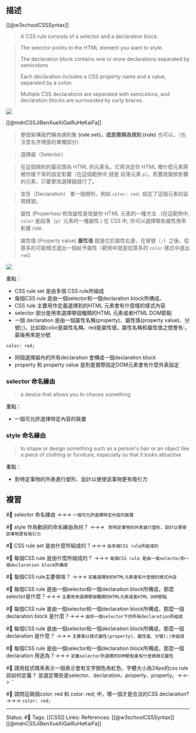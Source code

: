 


## 描述

[[@w3schoolCSSSyntax]]
> A CSS rule consists of a selector and a declaration block.


> The selector points to the HTML element you want to style.
>
> The declaration block contains one or more declarations separated by semicolons.
> 
> Each declaration includes a CSS property name and a value, separated by a colon.
> 
> Multiple CSS declarations are separated with semicolons, and declaration blocks are surrounded by curly braces.

![](https://www.w3schools.com/css/img_selector.gif)



[[@mdnCSSJiBenXueXiGaiRuHeKaiFa]]
> 整個架構我們稱為規則集 **(rule set)，或是簡稱為規則 (rule)** 也可以。（也注意名字裡面的單獨部分）

> 選擇器（Selector）

> 在這個規則的最前頭為 HTML 的元素名。它將決定你 HTML 裡什麼元素將被你接下來的設定影響（在這個範例中,就是 段落元素 `p`）。若要改變欲影響的元素，只要更改選擇器就行了。

> 宣告（Declaration）
> 單一個規則，例如 `color: red;` 指定了這個元素的呈現樣貌。

> 屬性 (Properties)
> 修改屬性是改變你 HTML 元素的一種方法 . (在這範例中, `color` 是段落（`p`）元素的一種屬性.) 在 CSS 中, 你可以選擇哪些屬性用來影響 rule.

> 屬性值 (Property value)
> **屬性值** 就是位於屬性右邊，在冒號（`:`）之後，從眾多的可能樣式選出一個給予屬性（範例中就是從眾多的 `color` 樣式中選出 `red`）

![](https://developer.mozilla.org/en-US/docs/Learn/Getting_started_with_the_web/CSS_basics/css-declaration-small.png)


重點：
- CSS rule set 是由多個 CSS rule所組成
- 每個CSS rule 是由一個selector和一個declaration block所構成。
- CSS rule 主要用作定義選擇到的HTML 元素會有什麼樣的樣式內容
- selector 部分是用來選擇哪個種類的HTML 元素或者HTML DOM節點
- 一個 declaration 是由一個屬性名稱(property)、屬性值(property value)、分號(;)，比如說color是屬性名稱、red是屬性值，屬性名稱和屬性值之間會有:，最後再來是分號
```
color: red;
```
- 同個選擇器內的所有declaration 會構成一個declaration block
- property 和 property value 是則是實際指定DOM元素會有什麼外表設定


### selector 命名緣由
> a device that allows you to choose something

重點：
- 一個可允許選擇特定內容的裝置

###  style 命名緣由
> to shape or design something such as a person's hair or an object like a piece of clothing or furniture, especially so that it looks attractive

重點：
- 對特定事物的外表進行塑形、設計以便使該事物更有吸引力
## 複習

#🧠 selector 命名緣由 ->->-> `一個可允許選擇特定內容的裝置`
<!--SR:!2022-09-03,3,250-->

#🧠   style 作為動詞的命名緣由為何？ ->->-> ` 對特定事物的外表進行塑形、設計以便使該事物更有吸引力`
<!--SR:!2022-09-02,2,248-->

#🧠 CSS rule set 是由什麼所組成的？->->-> `由多個CSS rule所組成的`
<!--SR:!2022-09-03,3,250-->

#🧠 每個CSS rule 是由什麼所組成的？ ->->-> `每個CSS rule 是由一個selector和一個declaration block所構成`
<!--SR:!2022-09-03,3,250-->

#🧠 每個CSS rule主要做啥？ ->->-> `定義選擇到的HTML元素會有什麼樣的樣式內容`
<!--SR:!2022-09-02,2,248-->

#🧠  每個CSS rule 是由一個selector和一個declaration block所構成，那麼selector是什麼？->->-> `主要用來選擇哪個種類的HTML元素或者HTML DOM節點`
<!--SR:!2022-09-03,3,250-->

#🧠  每個CSS rule 是由一個selector和一個declaration block所構成，那麼一個declaration block 是什麼？->->-> `由同一個selector下的所有declaration所組成`
<!--SR:!2022-09-01,1,230-->

#🧠 每個CSS rule 是由一個selector和一個declaration block所構成，那麼一個declaration  是什麼？ ->->-> `主要是以樣式屬性(property)、屬性值、分號(;)來組成`
<!--SR:!2022-09-02,2,248-->

#🧠 每個CSS rule 是由一個selector和一個declaration block所構成，那麼一個declaration  用途為？->->-> `定義selector所選擇的DOM節點會有什麼樣樣式屬性`
<!--SR:!2022-09-03,3,250-->

#🧠 請用程式碼來表示一個表示會有文字顏色為紅色、字體大小為24px的css rule該如何定義？ 並選定哪些是selector、declaration、property、property。->->-> ``
<!--SR:!2022-09-02,2,248-->

#🧠 請問這兩個color: red 和 color: red; 中，哪一個才是合法的CSS declaration? ->->-> `color: red; `
<!--SR:!2022-09-02,2,248-->



---
Status: #🌱 
Tags:
[[CSS]]
Links:
References:
[[@w3schoolCSSSyntax]]
[[@mdnCSSJiBenXueXiGaiRuHeKaiFa]]